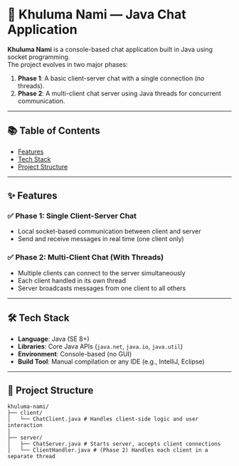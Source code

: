 # 💬 Khuluma Nami — Java Chat Application

**Khuluma Nami** is a console-based chat application built in Java using socket programming.  
The project evolves in two major phases:

1. **Phase 1**: A basic client-server chat with a single connection (no threads).
2. **Phase 2**: A multi-client chat server using Java threads for concurrent communication.

---

## 📚 Table of Contents

- [Features](#features)
- [Tech Stack](#tech-stack)
- [Project Structure](#project-structure)

---

## ✨ Features

### ✅ Phase 1: Single Client-Server Chat
- Local socket-based communication between client and server
- Send and receive messages in real time (one client only)

### ✅ Phase 2: Multi-Client Chat (With Threads)
- Multiple clients can connect to the server simultaneously
- Each client handled in its own thread
- Server broadcasts messages from one client to all others

---

## 🛠 Tech Stack

- **Language**: Java (SE 8+)
- **Libraries**: Core Java APIs (`java.net`, `java.io`, `java.util`)
- **Environment**: Console-based (no GUI)
- **Build Tool**: Manual compilation or any IDE (e.g., IntelliJ, Eclipse)

---

## 📁 Project Structure

```
khuluma-nami/
├── client/
│   └── ChatClient.java # Handles client-side logic and user interaction
│
├── server/
│   ├── ChatServer.java # Starts server, accepts client connections
│   └── ClientHandler.java # (Phase 2) Handles each client in a separate thread
```
